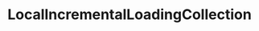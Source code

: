 ---
layout: subpage
title: LocalIncrementalLoadingCollection
permalink: /ref/winux-collections-objectmodel-localincrementalloadingcollection
---